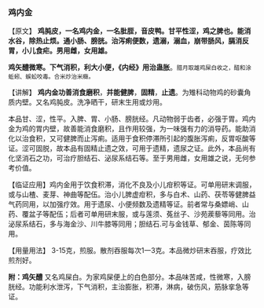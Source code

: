 ###  鸡内金

 

【原文】  **鸡肫皮，一名鸡内金，一名肶胵，音皮鸭。甘平性涩，鸡之脾也。能消水谷，除热止烦。通小肠、膀胱。治泻痢便数，遗溺，溺血，崩带肠风，膈消反胃，小儿食疟。男用雌，女用雄。**

**鸡矢醴微寒。下气消积，利大小便，《内经》用治蛊胀**。<small>腊月取雄鸡屎白收之，醋和涂蚯蚓、蜈蚣咬毒。合米炒治米癥。</small>
    

【讲解】 **鸡内金功善消食磨积**，**并能健脾**，**固精**，**止遗**。为雉科动物鸡的砂囊角质内壁。又名鸡肫皮。洗净晒干，研末生用或炒用。
    

本品甘、涩，性平。入脾、胃、小肠、膀胱经。凡动物弱于齿者，必强于胃。鸡内金为鸡的胃内壁，故善能消食磨积，且作用较强，为一味强有力的消导药。能助消化以治食积，又可健脾而止泻痢。适用于食积停滞所引起的腹胀泻痢，反胃呕酸等证。涩可固脱，故本品有固精止遗之效，可用于遗精，遗尿之证。此外，本品尚有化坚消石之功，可治疗胆结石、泌尿系结石等。至于男用雌，女用雄之说，无何参考价值。
    

【临证应用】鸡内金用于饮食积滞，消化不良及小儿疳积等证。可单用研末调服，或与山楂、麦芽、神曲等配伍。治小儿脾虚疳积，多与白术、山药、茯苓等健脾益气药同用，以加强疗效。用于遗尿、小便频数及遗精等证。前者常与桑嫖峭、山药、覆盆子等配伍；后者可单用研末服，或与莲须、菟丝子、沙苑蒺藜等同用。治泌尿系结石，多与海金沙、川牛膝等同用；胆结石.可与金钱草、郁金、茵陈等同用。
    

【用量用法】  3-15克，煎服。散剂吞服每次1一3克。本品微炒研末吞服，疗效比煎剂好。
     

**附：鸡矢醴**  又名鸡屎白。为家鸡屎便上的白色部分。本品味苦咸，性微寒，入膀胱经。功能利水泄泻，下气消积，主治膨胀，积滞，淋病，破伤风，筋脉挛急等证。

 
